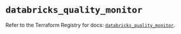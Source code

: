 # `databricks_quality_monitor`

Refer to the Terraform Registry for docs: [`databricks_quality_monitor`](https://registry.terraform.io/providers/databricks/databricks/1.96.0/docs/resources/quality_monitor).

